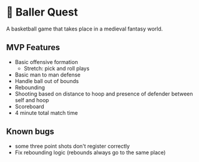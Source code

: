 # 🏀 Baller Quest

A basketball game that takes place in a medieval fantasy world.

## MVP Features

- Basic offensive formation
  - Stretch: pick and roll plays
- Basic man to man defense
- Handle ball out of bounds
- Rebounding
- Shooting based on distance to hoop and presence of defender between self and hoop
- Scoreboard
- 4 minute total match time

## Known bugs

- some three point shots don't register correctly
- Fix rebounding logic (rebounds always go to the same place)
